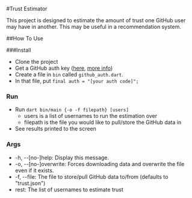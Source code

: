 #Trust Estimator

This project is designed to estimate the amount of trust one GitHub user may have in another. This may be useful in a recommendation system.

##How To Use

###Install

 - Clone the project
 - Get a GitHub auth key ([here](https://github.com/settings/applications/new), [more info](https://developer.github.com/v3/oauth/))
 - Create a file in `bin` called `github_auth.dart`.
 - In that file, put `final auth = "[your auth code]";`


### Run

 - Run `dart bin/main {-o -f filepath} [users]`
   - users is a list of usernames to run the estimation over
   - filepath is the file you would like to pull/store the GitHub data in
 - See results printed to the screen

### Args
- \-h, \-\-[no-]help: Display this message.
- \-o, \-\-[no-]overwrite: Forces downloading data and overwrite the file even if it exists.
- \-f, \-\-file: The file to store/pull GitHub data to/from (defaults to "trust.json")
- rest: The list of usernames to estimate trust